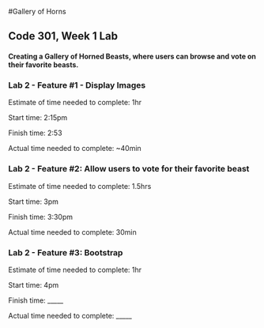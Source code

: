 #Gallery of Horns

## Code 301, Week 1 Lab
#### Creating a Gallery of Horned Beasts, where users can browse and vote on their favorite beasts.

### Lab 2 - Feature #1 - Display Images

Estimate of time needed to complete: 1hr

Start time: 2:15pm

Finish time: 2:53

Actual time needed to complete: ~40min

### Lab 2 - Feature #2: Allow users to vote for their favorite beast

Estimate of time needed to complete: 1.5hrs

Start time: 3pm

Finish time: 3:30pm

Actual time needed to complete: 30min

### Lab 2 - Feature #3: Bootstrap

Estimate of time needed to complete: 1hr

Start time: 4pm

Finish time: _____

Actual time needed to complete: _____